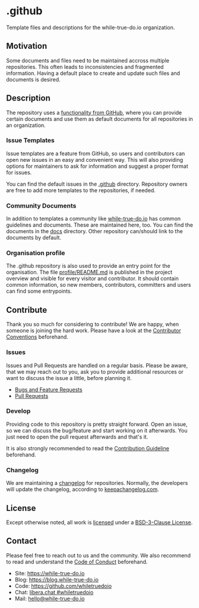 <!--
reference: https://www.makeareadme.com/
reference: https://commonmark.org/
-->

# .github

 Template files and descriptions for the while-true-do.io organization.

## Motivation

Some documents and files need to be maintained accross multiple repositories.
This often leads to inconsistencies and fragmented information. Having a default
place to create and update such files and documents is desired.

## Description

The repository uses a
[functionality from GitHub](),
where you can provide certain documents and use them as default documents for
all repositories in an organization.

### Issue Templates

Issue templates are a feature from GitHub, so users and contributors can open
new issues in an easy and convenient way. This will also providing options for
maintainers to ask for information and suggest a proper format for issues.

You can find the default issues in the [.github](.github/ISSUE_TEMPLATE)
directory. Repository owners are free to add more templates to the repositories,
if needed.

### Community Documents

In addition to templates a community like
[while-true-do.io](https://while-true-do.io) has common guidelines and documents.
These are maintained here, too. You can find the documents in the [docs](./docs)
directory. Other repository can/should link to the documents by default.

### Organisation profile

The .github repository is also used to provide an entry point for the
organisation. The file [profile/README.md](./profile/README.md) is published in
the project overview and visible for every visitor and contributor. It should
contain common information, so new members, contributors, committers and users
can find some entrypoints.

## Contribute

Thank you so much for considering to contribute! We are happy, when someone is
joining the hard work. Please have a look at the
[Contributor Conventions](https://github.com/whiletruedoio/.github/blob/main/docs/CODE_OF_CONDUCT.md)
beforehand.

### Issues

Issues and Pull Requests are handled on a regular basis. Please be aware, that
we may reach out to you, ask you to provide additional resources or want to
discuss the issue a little, before planning it.

- [Bugs and Feature Requests](https://github.com/whiletruedoio/.github/issues)
- [Pull Requests](https://github.com/whiletruedoio/.github/pulls)

### Develop

Providing code to this repository is pretty straight forward. Open an issue,
so we can discuss the bug/feature and start working on it afterwards. You just
need to open the pull request afterwards and that's it.

It is also strongly recommended to read the
[Contribution Guideline](https://github.com/whiletruedoio/.github/blob/main/docs/CONTRIBUTING.md)
beforehand.

### Changelog

We are maintaining a [changelog](CHANGELOG.md) for repositories. Normally, the
developers will update the changelog, according to
[keepachangelog.com](https://keepachangelog.com/).

## License

Except otherwise noted, all work is [licensed](LICENSE) under a
[BSD-3-Clause License](https://opensource.org/licenses/BSD-3-Clause).

## Contact

Please feel free to reach out to us and the community. We also recommend to read
and understand the
[Code of Conduct](https://github.com/whiletruedoio/.github/blob/main/docs/CODE_OF_CONDUCT.md)
beforehand.

- Site: <https://while-true-do.io>
- Blog: <https://blog.while-true-do.io>
- Code: <https://github.com/whiletruedoio>
- Chat: [libera.chat #whiletruedoio](https://web.libera.chat/gamja/#whiletruedo)
- Mail: [hello@while-true-do.io](mailto:hello@while-true-do.io)
